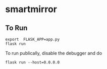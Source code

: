 # smartmirror

## To Run
```
export  FLASK_APP=app.py
flask run
```
To run publically, disable the debugger and do
```
flask run --host=0.0.0.0
```